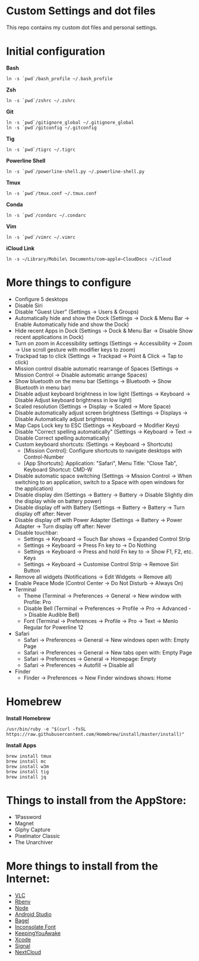# Custom Settings and dot files

This repo contains my custom dot files and personal settings.

# Initial configuration

**Bash**
```
ln -s `pwd`/bash_profile ~/.bash_profile
```

**Zsh**
```
ln -s `pwd`/zshrc ~/.zshrc
```

**Git**
```
ln -s `pwd`/gitignore_global ~/.gitignore_global
ln -s `pwd`/gitconfig ~/.gitconfig
```

**Tig**
```
ln -s `pwd`/tigrc ~/.tigrc
```

**Powerline Shell**
```
ln -s `pwd`/powerline-shell.py ~/.powerline-shell.py
```

**Tmux**
```
ln -s `pwd`/tmux.conf ~/.tmux.conf
```

**Conda**
```
ln -s `pwd`/condarc ~/.condarc
```

**Vim**
```
ln -s `pwd`/vimrc ~/.vimrc
```

**iCloud Link**
```
ln -s ~/Library/Mobile\ Documents/com~apple~CloudDocs ~/iCloud
```

# More things to configure

* Configure 5 desktops
* Disable Siri
* Disable "Guest User" (Settings -> Users & Groups)
* Automatically hide and show the Dock (Settings -> Dock & Menu Bar -> Enable Automatically hide and show the Dock)
* Hide recent Apps in Dock (Settings -> Dock & Menu Bar -> Disable Show recent applications in Dock)
* Turn on zoom in Accessibility settings (Settings -> Accessibility -> Zoom -> Use scroll gesture with modifier keys to zoom)
* Trackpad tap to click (Settings -> Trackpad -> Point & Click -> Tap to click)
* Mission control disable automatic rearrange of Spaces (Settings -> Mission Control -> Disable automatic arrange Spaces)
* Show bluetooth on the menu bar (Settings -> Bluetooth -> Show Bluetooth in menu bar)
* Disable adjust keyboard brightness in low light (Settings -> Keyboard -> Disable Adjust keyboard brightness in low light)
* Scaled resolution (Settings -> Display -> Scaled -> More Space)
* Disable automatically adjust screen brightness (Settings -> Displays -> Disable Automatically adjust brightness)
* Map Caps Lock key to ESC (Settings -> Keyboard -> Modifier Keys)
* Disable "Correct spelling automatically" (Settings -> Keyboard -> Text -> Disable Correct spelling automatically)
* Custom keyboard shortcuts: (Settings -> Keyboard -> Shortcuts)
    - [Mission Control]: Configure shortcuts to navigate desktops with Control-Number
    - [App Shortcuts]: Application: "Safari", Menu Title: "Close Tab", Keyboard Shortcut: CMD-W
* Disable automatic space switching (Settings -> Mission Control -> When switching to an application, switch to a Space with open windows for the application)
* Disable display dim (Settings -> Battery -> Battery -> Disable Slightly dim the display while on battery power)
* Disable display off with Battery (Settings -> Battery -> Battery -> Turn display off after: Never
* Disable display off with Power Adapter (Settings -> Battery -> Power Adapter -> Turn display off after: Never
* Disable touchbar:
    - Settings -> Keyboard -> Touch Bar shows -> Expanded Control Strip
    - Settings -> Keyboard -> Press Fn key to -> Do Nothing
    - Settings -> Keyboard -> Press and hold Fn key to -> Show F1, F2, etc. Keys
    - Settings -> Keyboard -> Customise Control Strip -> Remove Siri Button
* Remove all widgets (Notifications -> Edit Widgets -> Remove all) 
* Enable Peace Mode (Control Center -> Do Not Disturb -> Always On)
* Terminal
    - Theme (Terminal -> Preferences -> General -> New window with Profile: Pro
    - Disable Bell (Terminal -> Preferences -> Profile -> Pro -> Advanced -> Disable Audible Bell)
    - Font (Terminal -> Preferences -> Profile -> Pro -> Text -> Menlo Regular for Powerline 12
* Safari
    - Safari -> Preferences -> General -> New windows open with: Empty Page
    - Safari -> Preferences -> General -> New tabs open with: Empty Page
    - Safari -> Preferences -> General -> Homepage: Empty
    - Safari -> Preferences -> Autofill -> Disable all
* Finder
    - Finder -> Preferences -> New Finder windows shows: Home

# Homebrew

**Install Homebrew**
```
/usr/bin/ruby -e "$(curl -fsSL https://raw.githubusercontent.com/Homebrew/install/master/install)"
```

**Install Apps**
```
brew install tmux
brew install mc
brew install w3m
brew install tig
brew install jq
```

# Things to install from the AppStore:

* 1Password
* Magnet
* Giphy Capture
* Pixelmator Classic
* The Unarchiver

# More things to install from the Internet:

* [VLC](http://www.videolan.org/vlc/index.html)
* [Rbenv](https://github.com/rbenv/rbenv)
* [Node](https://nodejs.org)
* [Android Studio](https://developer.android.com/studio)
* [Bagel](https://github.com/yagiz/Bagel)
* [Inconsolate Font](https://fonts.google.com/specimen/Inconsolata)
* [KeepingYouAwake](https://github.com/newmarcel/KeepingYouAwake)
* [Xcode](https://developer.apple.com)
* [Signal](https://signal.org/download/)
* [NextCloud](https://nextcloud.com)

